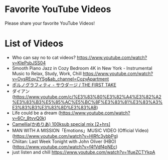# Favorite YouTube Videos
Please share your favorite YouTube Videos!

# List of Videos
- Who can say no to cat videos? https://www.youtube.com/watch?v=KIePsbJSS04
- Smooth Piano Jazz in Cozy Bedroom 4K in New York - Instrumental Music to Relax, Study, Work, Chill https://www.youtube.com/watch?v=OysREqyZYSg&ab_channel=CozyApartment
- [ポルノグラフィティ - サウダージ / THE FIRST TAKE](https://www.youtube.com/watch?v=41c9vRZ4mB4)
- ダイアン(https://www.youtube.com/c/%E3%83%80%E3%82%A4%E3%82%A2%E3%83%B3%E5%85%AC%E5%BC%8F%E3%83%81%E3%83%A3%E3%83%B3%E3%83%8D%E3%83%AB)
- Life could be a dream (https://www.youtube.com/watch?v=6Cr_8tvvQ0k)
- [Camellia(かめりあ) 100ksub special mix [2+hrs]](https://youtu.be/RhrJ9-mir64)
- MAN WITH A MISSION「Emotions」MUSIC VIDEO (Official Video)(https://www.youtube.com/watch?v=HIRfc3ybbPg)
- Chiitan: Last Week Tonight with John Oliver (HBO)(https://www.youtube.com/watch?v=f4fVdf4pNEc)
- just listen and chill https://www.youtube.com/watch?v=1fueZCTYkpA

